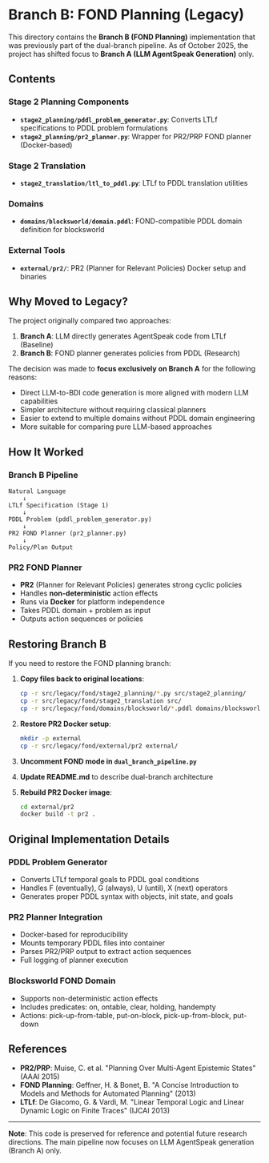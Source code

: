 # Branch B: FOND Planning (Legacy)

This directory contains the **Branch B (FOND Planning)** implementation that was previously part of the dual-branch pipeline. As of October 2025, the project has shifted focus to **Branch A (LLM AgentSpeak Generation)** only.

## Contents

### Stage 2 Planning Components
- **`stage2_planning/pddl_problem_generator.py`**: Converts LTLf specifications to PDDL problem formulations
- **`stage2_planning/pr2_planner.py`**: Wrapper for PR2/PRP FOND planner (Docker-based)

### Stage 2 Translation
- **`stage2_translation/ltl_to_pddl.py`**: LTLf to PDDL translation utilities

### Domains
- **`domains/blocksworld/domain.pddl`**: FOND-compatible PDDL domain definition for blocksworld

### External Tools
- **`external/pr2/`**: PR2 (Planner for Relevant Policies) Docker setup and binaries

## Why Moved to Legacy?

The project originally compared two approaches:
1. **Branch A**: LLM directly generates AgentSpeak code from LTLf (Baseline)
2. **Branch B**: FOND planner generates policies from PDDL (Research)

The decision was made to **focus exclusively on Branch A** for the following reasons:
- Direct LLM-to-BDI code generation is more aligned with modern LLM capabilities
- Simpler architecture without requiring classical planners
- Easier to extend to multiple domains without PDDL domain engineering
- More suitable for comparing pure LLM-based approaches

## How It Worked

### Branch B Pipeline
```
Natural Language
    ↓
LTLf Specification (Stage 1)
    ↓
PDDL Problem (pddl_problem_generator.py)
    ↓
PR2 FOND Planner (pr2_planner.py)
    ↓
Policy/Plan Output
```

### PR2 FOND Planner
- **PR2** (Planner for Relevant Policies) generates strong cyclic policies
- Handles **non-deterministic** action effects
- Runs via **Docker** for platform independence
- Takes PDDL domain + problem as input
- Outputs action sequences or policies

## Restoring Branch B

If you need to restore the FOND planning branch:

1. **Copy files back to original locations**:
   ```bash
   cp -r src/legacy/fond/stage2_planning/*.py src/stage2_planning/
   cp -r src/legacy/fond/stage2_translation src/
   cp -r src/legacy/fond/domains/blocksworld/*.pddl domains/blocksworld/
   ```

2. **Restore PR2 Docker setup**:
   ```bash
   mkdir -p external
   cp -r src/legacy/fond/external/pr2 external/
   ```

3. **Uncomment FOND mode in `dual_branch_pipeline.py`**

4. **Update README.md** to describe dual-branch architecture

5. **Rebuild PR2 Docker image**:
   ```bash
   cd external/pr2
   docker build -t pr2 .
   ```

## Original Implementation Details

### PDDL Problem Generator
- Converts LTLf temporal goals to PDDL goal conditions
- Handles F (eventually), G (always), U (until), X (next) operators
- Generates proper PDDL syntax with objects, init state, and goals

### PR2 Planner Integration
- Docker-based for reproducibility
- Mounts temporary PDDL files into container
- Parses PR2/PRP output to extract action sequences
- Full logging of planner execution

### Blocksworld FOND Domain
- Supports non-deterministic action effects
- Includes predicates: on, ontable, clear, holding, handempty
- Actions: pick-up-from-table, put-on-block, pick-up-from-block, put-down

## References

- **PR2/PRP**: Muise, C. et al. "Planning Over Multi-Agent Epistemic States" (AAAI 2015)
- **FOND Planning**: Geffner, H. & Bonet, B. "A Concise Introduction to Models and Methods for Automated Planning" (2013)
- **LTLf**: De Giacomo, G. & Vardi, M. "Linear Temporal Logic and Linear Dynamic Logic on Finite Traces" (IJCAI 2013)

---

**Note**: This code is preserved for reference and potential future research directions. The main pipeline now focuses on LLM AgentSpeak generation (Branch A) only.
